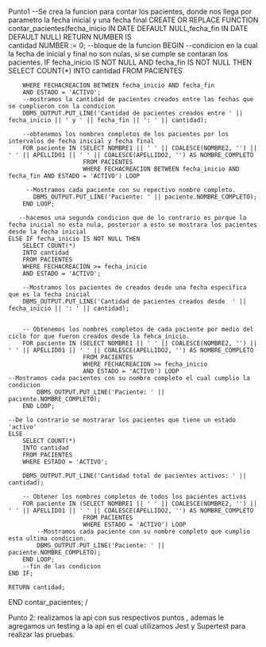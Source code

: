 
Punto1
--Se crea la funcion para contar los pacientes, donde nos llega por parametro la fecha inicial y una fecha final
CREATE OR REPLACE FUNCTION contar_pacientes(fecha_inicio IN DATE DEFAULT NULL,fecha_fin IN DATE DEFAULT NULL) RETURN NUMBER IS    
 cantidad NUMBER := 0;
--bloque de la funcion
BEGIN
	--condicion en la cual la fecha de inicial y final no son nulas, si se cumple se contaran los pacientes.
    IF fecha_inicio IS NOT NULL AND fecha_fin IS NOT NULL THEN
        SELECT COUNT(*)
        INTO cantidad
        FROM PACIENTES
	
        WHERE FECHACREACION BETWEEN fecha_inicio AND fecha_fin
        AND ESTADO = 'ACTIVO';
        --mostramos la cantidad de pacientes creados entre las fechas que se cumplieron con la condicion
        DBMS_OUTPUT.PUT_LINE('Cantidad de pacientes creados entre ' || fecha_inicio || ' y ' || fecha_fin || ': ' || cantidad);
        
        --obtenemos los nombres completos de los pacientes por los intervalos de fecha inicial y fecha final
        FOR paciente IN (SELECT NOMBRE1 || ' ' || COALESCE(NOMBRE2, '') || ' ' || APELLIDO1 || ' ' || COALESCE(APELLIDO2, '') AS NOMBRE_COMPLETO
                         FROM PACIENTES
                         WHERE FECHACREACION BETWEEN fecha_inicio AND fecha_fin AND ESTADO = 'ACTIVO') LOOP

         --Mostramos cada paciente con su repectivo nombre completo.
		   DBMS_OUTPUT.PUT_LINE('Paciente: ' || paciente.NOMBRE_COMPLETO);
        END LOOP;

       --hacemos una segunda condicion que de lo contrario es porque la fecha inicial no esta nula, posterior a esto se mostrara los pacientes desde la fecha inicial  
    ELSE IF fecha_inicio IS NOT NULL THEN
        SELECT COUNT(*)
        INTO cantidad
        FROM PACIENTES
        WHERE FECHACREACION >= fecha_inicio
        AND ESTADO = 'ACTIVO';

        --Mostramos los pacientes de creados desde una fecha especifica que es la fecha inicial
        DBMS_OUTPUT.PUT_LINE('Cantidad de pacientes creados desde  ' || fecha_inicio || ': ' || cantidad);

       
        -- Obtenemos los nombres completos de cada paciente por medio del ciclo for que fueron creados desde la fehca_inicio.
        FOR paciente IN (SELECT NOMBRE1 || ' ' || COALESCE(NOMBRE2, '') || ' ' || APELLIDO1 || ' ' || COALESCE(APELLIDO2, '') AS NOMBRE_COMPLETO
                         FROM PACIENTES
                         WHERE FECHACREACION >= fecha_inicio
                         AND ESTADO = 'ACTIVO') LOOP
	--Mostramos cada pacientes con su nombre completo el cual cumplio la condicion
            DBMS_OUTPUT.PUT_LINE('Paciente: ' || paciente.NOMBRE_COMPLETO);
        END LOOP;
    
    --De lo contrario se mostrarar los pacientes que tiene un estado 'activo'  
    ELSE
        SELECT COUNT(*)
        INTO cantidad
        FROM PACIENTES
        WHERE ESTADO = 'ACTIVO';
        
        DBMS_OUTPUT.PUT_LINE('Cantidad total de pacientes activos: ' || cantidad);
        
        -- Obtener los nombres completos de todos los pacientes activos
        FOR paciente IN (SELECT NOMBRE1 || ' ' || COALESCE(NOMBRE2, '') || ' ' || APELLIDO1 || ' ' || COALESCE(APELLIDO2, '') AS NOMBRE_COMPLETO
                         FROM PACIENTES
                         WHERE ESTADO = 'ACTIVO') LOOP
            --Mostramos cada paciente con su nombre completo que cumplio esta ultima condicion.
            DBMS_OUTPUT.PUT_LINE('Paciente: ' || paciente.NOMBRE_COMPLETO);
        END LOOP;
        --fin de las condicion
    END IF;
    
    RETURN cantidad;
END contar_pacientes;
/

Punto 2:
realizamos la api con sus respectivos puntos , ademas le agregamos un testing a la api en el cual utilizamos
Jest y Supertest para realizar las pruebas.